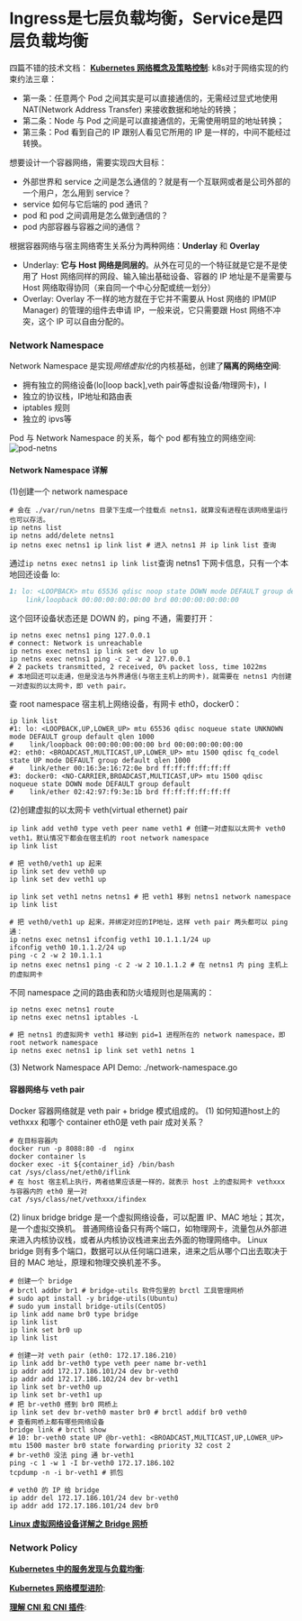 
# Ingress是七层负载均衡，Service是四层负载均衡
四篇不错的技术文档：
**[Kubernetes 网络概念及策略控制](https://mp.weixin.qq.com/s/kjOAlKTwaMZzVOiSuJE6fQ)**:
k8s对于网络实现的约束约法三章：
* 第一条：任意两个 Pod 之间其实是可以直接通信的，无需经过显式地使用 NAT(Network Address Transfer) 来接收数据和地址的转换；
* 第二条：Node 与 Pod 之间是可以直接通信的，无需使用明显的地址转换；
* 第三条：Pod 看到自己的 IP 跟别人看见它所用的 IP 是一样的，中间不能经过转换。

想要设计一个容器网络，需要实现四大目标：
* 外部世界和 service 之间是怎么通信的？就是有一个互联网或者是公司外部的一个用户，怎么用到 service？
* service 如何与它后端的 pod 通讯？
* pod 和 pod 之间调用是怎么做到通信的？
* pod 内部容器与容器之间的通信？

根据容器网络与宿主网络寄生关系分为两种网络：**Underlay** 和 **Overlay**
* Underlay: **它与 Host 网络是同层的**。从外在可见的一个特征就是它是不是使用了 Host 网络同样的网段、输入输出基础设备、容器的 IP 地址是不是需要与 Host 网络取得协同（来自同一个中心分配或统一划分）
* Overlay: Overlay 不一样的地方就在于它并不需要从 Host 网络的 IPM(IP Manager) 的管理的组件去申请 IP，一般来说，它只需要跟 Host 网络不冲突，这个 IP 可以自由分配的。

### Network Namespace
Network Namespace 是实现*网络虚拟化*的内核基础，创建了**隔离的网络空间**:
* 拥有独立的网络设备(lo[loop back],veth pair等虚拟设备/物理网卡)，l
* 独立的协议栈，IP地址和路由表
* iptables 规则
* 独立的 ipvs等

Pod 与 Network Namespace 的关系，每个 pod 都有独立的网络空间:
![pod-netns](https://mmbiz.qpic.cn/mmbiz_png/yvBJb5Iiafvlb8OibYd4dhFaNUPC2ACB78w7ib880uV985T2DagSYxTPo3op8dNknKTeGKMYRccOmVdPyVmb3TB0w/640?wx_fmt=png&tp=webp&wxfrom=5&wx_lazy=1&wx_co=1)


#### Network Namespace 详解
(1)创建一个 network namespace
```shell script
# 会在 ./var/run/netns 目录下生成一个挂载点 netns1，就算没有进程在该网络里运行也可以存活。
ip netns list
ip netns add/delete netns1
ip netns exec netns1 ip link list # 进入 netns1 并 ip link list 查询
```
通过`ip netns exec netns1 ip link list`查询 netns1 下网卡信息，只有一个本地回还设备 lo:
```markdown
1: lo: <LOOPBACK> mtu 65536 qdisc noop state DOWN mode DEFAULT group default qlen 1000
    link/loopback 00:00:00:00:00:00 brd 00:00:00:00:00:00
```
这个回环设备状态还是 DOWN 的，ping 不通，需要打开：
```shell script
ip netns exec netns1 ping 127.0.0.1
# connect: Network is unreachable
ip netns exec netns1 ip link set dev lo up
ip netns exec netns1 ping -c 2 -w 2 127.0.0.1
# 2 packets transmitted, 2 received, 0% packet loss, time 1022ms
# 本地回还可以走通，但是没法与外界通信(与宿主主机上的网卡)，就需要在 netns1 内创建一对虚拟的以太网卡，即 veth pair。
```

查 root namespace 宿主机上网络设备，有网卡 eth0，docker0：
```shell script
ip link list
#1: lo: <LOOPBACK,UP,LOWER_UP> mtu 65536 qdisc noqueue state UNKNOWN mode DEFAULT group default qlen 1000
#    link/loopback 00:00:00:00:00:00 brd 00:00:00:00:00:00
#2: eth0: <BROADCAST,MULTICAST,UP,LOWER_UP> mtu 1500 qdisc fq_codel state UP mode DEFAULT group default qlen 1000
#    link/ether 00:16:3e:16:72:0e brd ff:ff:ff:ff:ff:ff
#3: docker0: <NO-CARRIER,BROADCAST,MULTICAST,UP> mtu 1500 qdisc noqueue state DOWN mode DEFAULT group default
#    link/ether 02:42:97:f9:3e:1b brd ff:ff:ff:ff:ff:ff
```

(2)创建虚拟的以太网卡 veth(virtual ethernet) pair
```shell script
ip link add veth0 type veth peer name veth1 # 创建一对虚拟以太网卡 veth0 veth1，默认情况下都会在宿主机的 root network namespace
ip link list

# 把 veth0/veth1 up 起来
ip link set dev veth0 up
ip link set dev veth1 up

ip link set veth1 netns netns1 # 把 veth1 移到 netns1 network namespace
ip link list
 
# 把 veth0/veth1 up 起来，并绑定对应的IP地址，这样 veth pair 两头都可以 ping 通：
ip netns exec netns1 ifconfig veth1 10.1.1.1/24 up
ifconfig veth0 10.1.1.2/24 up
ping -c 2 -w 2 10.1.1.1
ip netns exec netns1 ping -c 2 -w 2 10.1.1.2 # 在 netns1 内 ping 主机上的虚拟网卡
```

不同 namespace 之间的路由表和防火墙规则也是隔离的：
```shell script
ip netns exec netns1 route
ip netns exec netns1 iptables -L

# 把 netns1 的虚拟网卡 veth1 移动到 pid=1 进程所在的 network namespace，即 root network namespace
ip netns exec netns1 ip link set veth1 netns 1
```

(3) Network Namespace API
Demo:
./network-namespace.go


#### 容器网络与 veth pair
Docker 容器网络就是 veth pair + bridge 模式组成的。
(1) 如何知道host上的 vethxxx 和哪个 container eth0是 veth pair 成对关系？
```shell script
# 在目标容器内
docker run -p 8088:80 -d  nginx
docker container ls
docker exec -it ${container_id} /bin/bash
cat /sys/class/net/eth0/iflink
# 在 host 宿主机上执行，两者结果应该是一样的，就表示 host 上的虚拟网卡 vethxxx 与容器内的 eth0 是一对
cat /sys/class/net/vethxxx/ifindex
```

(2) linux bridge
bridge 是一个虚拟网络设备，可以配置 IP、MAC 地址；其次，是一个虚拟交换机。
普通网络设备只有两个端口，如物理网卡，流量包从外部进来进入内核协议栈，或者从内核协议栈进来出去外面的物理网络中。
Linux bridge 则有多个端口，数据可以从任何端口进来，进来之后从哪个口出去取决于目的 MAC 地址，原理和物理交换机差不多。
```shell script
# 创建一个 bridge
# brctl addbr br1 # bridge-utils 软件包里的 brctl 工具管理网桥
# sudo apt install -y bridge-utils(Ubuntu)
# sudo yum install bridge-utils(CentOS)
ip link add name br0 type bridge
ip link list
ip link set br0 up
ip link list

# 创建一对 veth pair (eth0: 172.17.186.210)
ip link add br-veth0 type veth peer name br-veth1
ip addr add 172.17.186.101/24 dev br-veth0
ip addr add 172.17.186.102/24 dev br-veth1
ip link set br-veth0 up
ip link set br-veth1 up
# 把 br-veth0 搭到 br0 网桥上
ip link set dev br-veth0 master br0 # brctl addif br0 veth0
# 查看网桥上都有哪些网络设备
bridge link # brctl show
# 10: br-veth0 state UP @br-veth1: <BROADCAST,MULTICAST,UP,LOWER_UP> mtu 1500 master br0 state forwarding priority 32 cost 2
# br-veth0 没法 ping 通 br-veth1
ping -c 1 -w 1 -I br-veth0 172.17.186.102
tcpdump -n -i br-veth1 # 抓包

# veth0 的 IP 给 bridge
ip addr del 172.17.186.101/24 dev br-veth0
ip addr add 172.17.186.101/24 dev br0
```

**[Linux 虚拟网络设备详解之 Bridge 网桥](https://www.cnblogs.com/bakari/p/10529575.html)**


### Network Policy

**[Kubernetes 中的服务发现与负载均衡](https://mp.weixin.qq.com/s/klc0GYAcTthPdUaF-O7izQ)**:


**[Kubernetes 网络模型进阶](https://mp.weixin.qq.com/s/Jm8VynGd506wN5-yiLHzdg)**:


**[理解 CNI 和 CNI 插件](https://mp.weixin.qq.com/s/sGTEp9m8PC2zhlEgcnqtZA)**:


